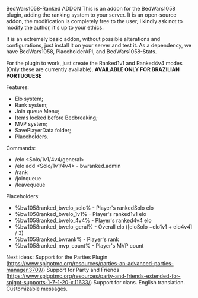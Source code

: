 BedWars1058-Ranked ADDON
This is an addon for the BedWars1058 plugin, adding the ranking system to your server.
It is an open-source addon, the modification is completely free to the user, I kindly ask not to modify the author, it's up to your ethics.

It is an extremely basic addon, without possible alterations and configurations, just install it on your server and test it.
As a dependency, we have BedWars1058, PlaceholderAPI, and BedWars1058-Stats.

For the plugin to work, just create the Ranked1v1 and Ranked4v4 modes (Only these are currently available).
**AVAILABLE ONLY FOR BRAZILIAN PORTUGUESE**

Features:
- Elo system;
- Rank system;
- Join queue Menu;
- Items locked before Bedbreaking;
- MVP system;
- SavePlayerData folder;
- Placeholders.

Commands:
- /elo <nick> <Solo/1v1/4v4/general>
- /elo add <nick> <Solo/1v1/4v4> <number> - bwranked.admin
- /rank <nick>
- /joinqueue
- /leavequeue

Placeholders:
- %bw1058ranked_bwelo_solo% - Player's rankedSolo elo
- %bw1058ranked_bwelo_1v1% - Player's ranked1v1 elo
- %bw1058ranked_bwelo_4v4% - Player's ranked4v4 elo
- %bw1058ranked_bwelo_geral% - Overall elo ([eloSolo +elo1v1 + elo4v4] / 3)
- %bw1058ranked_bwrank% - Player's rank
- %bw1058ranked_mvp_count% - Player's MVP count

Next ideas:
Support for the Parties Plugin (https://www.spigotmc.org/resources/parties-an-advanced-parties-manager.3709/)
Support for Party and Friends (https://www.spigotmc.org/resources/party-and-friends-extended-for-spigot-supports-1-7-1-20-x.11633/)
Support for clans.
English translation.
Customizable messages.
